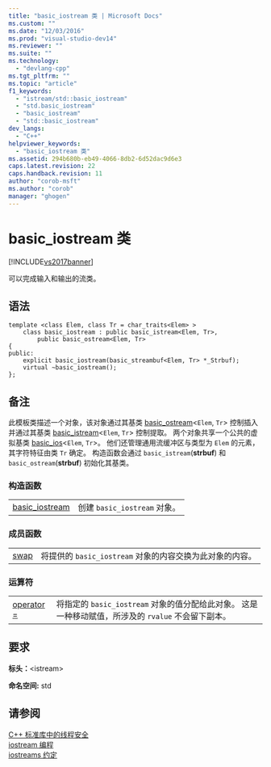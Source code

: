 ```yaml
---
title: "basic_iostream 类 | Microsoft Docs"
ms.custom: ""
ms.date: "12/03/2016"
ms.prod: "visual-studio-dev14"
ms.reviewer: ""
ms.suite: ""
ms.technology: 
  - "devlang-cpp"
ms.tgt_pltfrm: ""
ms.topic: "article"
f1_keywords: 
  - "istream/std::basic_iostream"
  - "std.basic_iostream"
  - "basic_iostream"
  - "std::basic_iostream"
dev_langs: 
  - "C++"
helpviewer_keywords: 
  - "basic_iostream 类"
ms.assetid: 294b680b-eb49-4066-8db2-6d52dac9d6e3
caps.latest.revision: 22
caps.handback.revision: 11
author: "corob-msft"
ms.author: "corob"
manager: "ghogen"
---
```

# basic_iostream 类
[!INCLUDE[vs2017banner](../assembler/inline/includes/vs2017banner.md)]

可以完成输入和输出的流类。  
  
## 语法  
  
```  
template <class Elem, class Tr = char_traits<Elem> >  
    class basic_iostream : public basic_istream<Elem, Tr>,  
        public basic_ostream<Elem, Tr>  
{  
public:  
    explicit basic_iostream(basic_streambuf<Elem, Tr> *_Strbuf);  
    virtual ~basic_iostream();  
};  
```  
  
## 备注  
 此模板类描述一个对象，该对象通过其基类 [basic\_ostream](../standard-library/basic-ostream-class.md)\<`Elem`, `Tr`\> 控制插入并通过其基类 [basic\_istream](../standard-library/basic-istream-class.md)\<`Elem`, `Tr`\> 控制提取。  两个对象共享一个公共的虚拟基类 [basic\_ios](../standard-library/basic-ios-class.md)\<`Elem`, `Tr`\>。  他们还管理通用流缓冲区与类型为 `Elem` 的元素，其字符特征由类 `Tr` 确定。  构造函数会通过 `basic_istream`\(**strbuf**\) 和`basic_ostream`\(**strbuf**\) 初始化其基类。  
  
### 构造函数  
  
|||  
|-|-|  
|[basic\_iostream](../Topic/basic_iostream::basic_iostream.md)|创建 `basic_iostream` 对象。|  
  
### 成员函数  
  
|||  
|-|-|  
|[swap](../Topic/basic_iostream::swap.md)|将提供的 `basic_iostream` 对象的内容交换为此对象的内容。|  
  
### 运算符  
  
|||  
|-|-|  
|[operator \=](../Topic/basic_iostream::operator=.md)|将指定的 `basic_iostream` 对象的值分配给此对象。  这是一种移动赋值，所涉及的 `rvalue` 不会留下副本。|  
  
## 要求  
 **标头：**\<istream\>  
  
 **命名空间:** std  
  
## 请参阅  
 [C\+\+ 标准库中的线程安全](../standard-library/thread-safety-in-the-cpp-standard-library.md)   
 [iostream 编程](../standard-library/iostream-programming.md)   
 [iostreams 约定](../standard-library/iostreams-conventions.md)